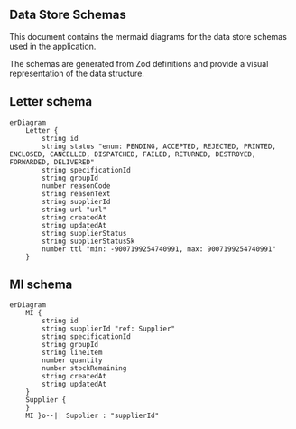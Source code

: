 ## Data Store Schemas

This document contains the mermaid diagrams for the data store schemas used in the application.

The schemas are generated from Zod definitions and provide a visual representation of the data structure.

## Letter schema

```mermaid
erDiagram
    Letter {
        string id
        string status "enum: PENDING, ACCEPTED, REJECTED, PRINTED, ENCLOSED, CANCELLED, DISPATCHED, FAILED, RETURNED, DESTROYED, FORWARDED, DELIVERED"
        string specificationId
        string groupId
        number reasonCode
        string reasonText
        string supplierId
        string url "url"
        string createdAt
        string updatedAt
        string supplierStatus
        string supplierStatusSk
        number ttl "min: -9007199254740991, max: 9007199254740991"
    }
```

## MI schema

```mermaid
erDiagram
    MI {
        string id
        string supplierId "ref: Supplier"
        string specificationId
        string groupId
        string lineItem
        number quantity
        number stockRemaining
        string createdAt
        string updatedAt
    }
    Supplier {
    }
    MI }o--|| Supplier : "supplierId"
```
